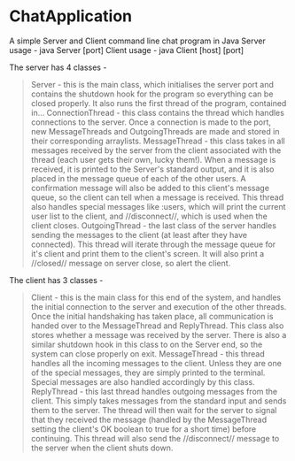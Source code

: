 ChatApplication
===============

A simple Server and Client command line chat program in Java
Server usage - java Server [port]
Client usage - java Client [host] [port]

The server has 4 classes -
>Server - 
this is the main class, which initialises the server port and contains the shutdown hook for the program so everything can be closed properly. It also runs the first thread of the program, contained in...
>ConnectionThread - 
this class contains the thread which handles connections to the server. Once a connection is made to the port, new MessageThreads and OutgoingThreads are made and stored in their corresponding arraylists.
>MessageThread - 
this class takes in all messages received by the server from the client associated with the thread (each user gets their own, lucky them!). When a message is received, it is printed to the Server's standard output, and it is also placed in the message queue of each of the other users. A confirmation message will also be added to this client's message queue, so the client can tell when a message is received. This thread also handles special messages like :users, which will print the current user list to the client, and //disconnect//, which is used when the client closes.
>OutgoingThread - 
the last class of the server handles sending the messages to the client (at least after they have connected). This thread will iterate through the message queue for it's client and print them to the client's screen. It will also print a //closed// message on server close, so alert the client.

The client has 3 classes -
>Client - 
this is the main class for this end of the system, and handles the initial connection to the server and execution of the other threads. Once the initial handshaking has taken place, all communication is handed over to the MessageThread and ReplyThread. This class also stores whether a message was received by the server. There is also a similar shutdown hook in this class to on the Server end, so the system can close properly on exit.
>MessageThread - 
this thread handles all the incoming messages to the client. Unless they are one of the special messages, they are simply printed to the terminal. Special messages are also handled accordingly by this class.
>ReplyThread - 
this last thread handles outgoing messages from the client. This simply takes messages from the standard input and sends them to the server. The thread will then wait for the server to signal that they received the message (handled by the MessageThread setting the client's OK boolean to true for a short time) before continuing. This thread will also send the //disconnect// message to the server when the client shuts down.
